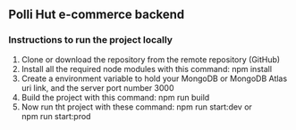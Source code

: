 ## Polli Hut e-commerce backend

### Instructions to run the project locally
1. Clone or download the repository from the remote repository (GitHub)
2. Install all the required node modules with this command: 
        npm install
3. Create a environment variable to hold your MongoDB or MongoDB Atlas uri link, and the server port number 3000
4. Build the project with this command: 
        npm run build
5. Now run tht project with these command: 
        npm run start:dev 
        or  
        npm run start:prod


